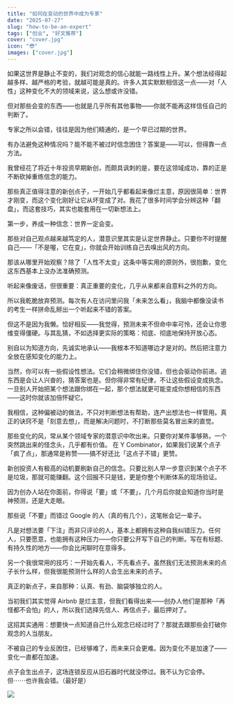 ```yaml
---
title: "如何在变动的世界中成为专家"
date: "2025-07-27"
slug: "how-to-be-an-expert"
tags: ["创业", "好文推荐"]
cover: "cover.jpg"
icon: "😎"
images: ["cover.jpg"]
---
```

如果这世界是静止不变的，我们对观念的信心就能一路线性上升。某个想法经得起越多样、越严格的考验，就越可能是真的。许多人其实默默相信这一点——对「人性」这种变化不大的领域来说，这么想或许没错。



但对那些会变的东西——也就是几乎所有其他事物——你就不能再这样信任自己的判断了。



专家之所以会错，往往是因为他们精通的，是一个早已过期的世界。



有办法避免这种情况吗？能不能不被过时信念困住？答案是——可以，但得靠一点方法。



我曾经花了将近十年投资早期新创，而颇具讽刺的是，要在这领域成功，靠的正是不断砍掉重练信念的能力。



那些真正值得注意的新创点子，一开始几乎都看起来像烂主意，原因很简单：世界才刚变，而这个变化刚好让它从坏变成了对。我花了很多时间学会分辨这种「翻盘」，而这套技巧，其实也能套用在一切新想法上。



第一步，养成一种信念：世界一定会变。



那些对自己观点越来越笃定的人，潜意识里其实是认定世界静止。只要你不时提醒自己——「不是喔，它在变」，你就会开始训练自己去嗅出风的方向。



那该从哪里开始观察？除了「人性不太变」这条中等实用的原则外，很抱歉，变化这东西基本上没办法准确预测。



听起来像废话，但很重要：真正重要的变化，几乎从来都来自意料之外的方向。



所以我乾脆放弃预测。每次有人在访问里问我「未来怎么看」，我脑中都像没读书的考生一样拼命乱掰出一个听起来不错的答案。



但这不是因为我懒。恰好相反——我觉得，预测未来不但命中率可怜，还会让你思维变得僵硬。与其乱猜，不如选择更实际的策略：彻底、彻底地保持开放心态。



别自以为知道方向，先诚实地承认——我根本不知道哪边才是对的。然后把注意力全放在感知变化的能力上。



当然，你可以有一些假设性想法。它们会稍微绑住你没错，但也会驱动你前进。追东西是会让人兴奋的，猜答案也是。但你得非常有纪律，不让这些假设变成执念。
一旦别人开始把某个想法跟你绑在一起，那个想法就更可能变成你想相信的东西——这时你就该加倍怀疑它。



我相信，这种偏被动的做法，不只对判断想法有帮助，连产出想法也一样管用。真正的诀窍不是「刻意去想」，而是解决问题时，不打断那些莫名冒出来的直觉。



那些变化的风，常从某个领域专家的潜意识中吹出来。只要你对某件事够熟，一个突然跳出来的怪念头，几乎都有价值。
在 Y Combinator，如果我们说某个点子「疯了点」，那通常是称赞——搞不好还比「这点子不错」更赞。



新创投资人有极高的动机要刷新自己的信念。只要比别人早一步意识到某个点子不是垃圾，那就可能赚翻。这个回报不只是钱，更是你整个判断体系的现场验证。



因为创办人站在你面前，你得说「要」或「不要」，几个月后你就会知道你当时是神预测，还是大走眼。



那些说「不要」而错过 Google 的人（真的有几个），这笔帐会记一辈子。



凡是对想法要「下注」而非只评论的人，基本上都拥有这种自我纠错压力。任何人，只要愿意，也能拥有这种压力——你只要公开写下自己的判断。写在有标题、有持久性的地方——你会比闲聊时在意得多。



另一个我很常用的技巧：一开始先看人，不先看点子。虽然我们无法预测未来的点子长什么样，但我很能预测什么样的人会生出未来的点子。



真正的新点子，来自那种：认真、有劲、脑袋够独立的人。



当初我们其实觉得 Airbnb 是烂主意，但我们看得出来——创办人他们是那种「再怪都不会怕」的人，所以我们选择先信人、再信点子，最后押对了。



这招其实通用：想要快一点知道自己什么观念已经过时了？那就去跟那些会打破你观念的人当朋友。



不被自己的专业反困住，已经够难了，而未来只会更难。因为变化不是加速了——变化一直都在加速。



点子会生出点子，这场连锁反应从旧石器时代就没停过。我不认为它会停。
但⋯⋯也许我会错。（最好是）




![](https://prod-files-secure.s3.us-west-2.amazonaws.com/112d0858-5090-4d34-a606-b75eb8d65fd2/46476355-9cf3-4e99-9b7a-3531bc426380/1000202064.png?X-Amz-Algorithm=AWS4-HMAC-SHA256&X-Amz-Content-Sha256=UNSIGNED-PAYLOAD&X-Amz-Credential=ASIAZI2LB466ZRGI7L2Y%2F20251010%2Fus-west-2%2Fs3%2Faws4_request&X-Amz-Date=20251010T114311Z&X-Amz-Expires=3600&X-Amz-Security-Token=IQoJb3JpZ2luX2VjEFMaCXVzLXdlc3QtMiJIMEYCIQDBG8RF%2FtiO3GJlQ7%2Bge5iS7%2BqjloXoOqfV8AP%2B%2F0ED9gIhAMWVr8x25u7b6lEcV1VgA%2Fic44feBBUE35JqQ74MJ71ZKogECOz%2F%2F%2F%2F%2F%2F%2F%2F%2F%2FwEQABoMNjM3NDIzMTgzODA1Igy7aRMIbg90niuwI0Uq3ANZtmqANJxUeq%2BwoKa1GigSNUmGUdCgXaOCzBIm8ifn1b3egA5UsuPrYLqDkbQArUCmQD5Tv3Trxz9n5pX%2ByHfhFEqgRTxGUmxawcal%2F8E9kd7tLO8lEn%2FrJWqRiN8cURqy%2FMheVfmD7x1EsKARACcgxQb8jkZ8pl666nChOFYMI3zYQenT5BnippugVrNiAH8aOfwMYk4psKPnymiQ%2Br%2Bj%2FjCSew%2FcNjXkwXSW3YHkEg9Y%2BymzHH6qdmoUku76w0oiVnRxctQSdCtgBXkHHQo3Zv06PxFjU50a3f0SRQ%2FkTeU8L%2FU29SGvQSEOYpyUS%2FQH1%2FC%2FJIQFxMxTzai6HK0HJOZ0EjiAOboGLijpW50rNuLJbmLCLLCk96FS2jqxa8JaRCC5T%2BZSmgwKrxDc1S27yTKi931ZRARHCtN6vUobS5tWTj5xNM7Eo%2BjCLla%2F%2BTT7WXDlLRCcYl0Rhv9%2B%2B5O%2BfU5tXZEdq2SiStSXSWdT9b%2BnN3vOfv21fJYl8ggoSSCRBrfaTwME%2FsU1nhMU%2FG%2Bmlgg1ATGcfQeLW2ymrTMEYuCDvVeLVj3L9zZc%2FG3IbpRaohHQOZPAulY7ZgILYZ5NYszp46tpf9pV%2Fdpa9t3uj9%2FGcNNPJVilKLRl0zDcx6PHBjqkAU7n5FskWH2ElJPqbzFBCAw11yRv2S7PIIW7LPzJCNRpiqekcBm8OJJTDICN4FeGye0PfszreWOXeiwCgT3jrXC%2FejuIMNwjA6C8KQED1LEhXWxSYO88HABNrlbGEr8wQjhNi3OBntQ1TnZ5m7B2r1QvzbqOBzv1%2Bg6MfJgnKFkOUd%2Fr8USFrGqOBEtuU%2BU%2BzYKzbf%2Bvg4yrer7QOzyY80o0ZjkG&X-Amz-Signature=674b259159737ca724c38669fdf177216acd7a949cd0210f9547adb916cb0a45&X-Amz-SignedHeaders=host&x-amz-checksum-mode=ENABLED&x-id=GetObject)

